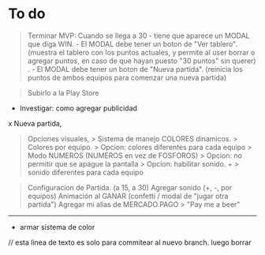 # To do
> Terminar MVP:
 > Cuando se llega a 30 
 	- tiene que aparece un MODAL que diga WIN. 
		- El MODAL debe tener un boton de "Ver tablero". 
				(muestra el tablero con los puntos actuales, y permite al user borrar o agregar puntos, en caso de que hayan puesto "30 puntos" sin querer) .
		- El MODAL debe tener un boton de "Nueva partida". 
				(reinicia los puntos de ambos equipos para comenzar una nueva partida)


> Subirlo a la Play Store
 - Investigar: como agregar publicidad

x Nueva partida, 
> Opciones visuales, 
	> Sistema de manejo COLORES dinamicos.
		> Colores por equipo.
		> Opcion: colores diferentes para cada equipo
	> Modo NUMEROS (NUMEROS en vez de FOSFOROS)
	> Opcion: no permitir que se apague la pantalla
	> Opcion: habilitar sonido. + > sonido diferentes para cada equipo
	
> Configuracion de Partida. (a 15, a 30)
> Agregar sonido (+, -, por equipos)
> Animación al GANAR (confetti / modal de "jugar otra partida")
> Agregar mi alias de MERCADO.PAGO > "Pay me a beer"

-----
- armar sistema de color



// esta linea de texto es solo para commitear al nuevo branch. luego borrar
	


	